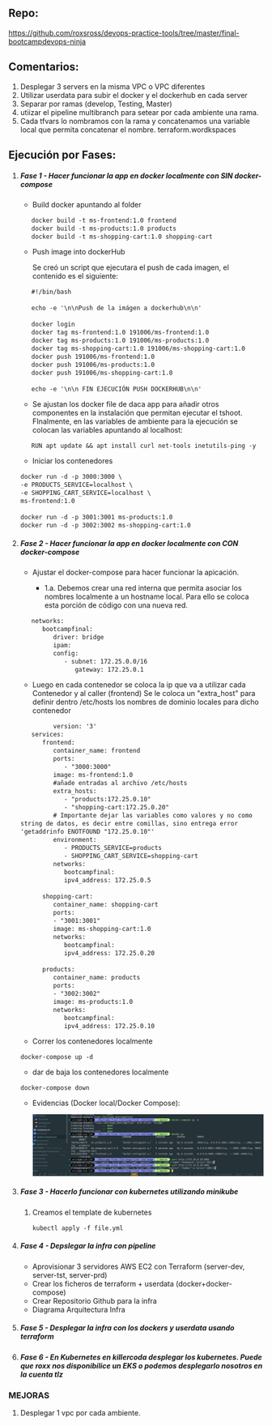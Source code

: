 ## Repo:

https://github.com/roxsross/devops-practice-tools/tree/master/final-bootcampdevops-ninja

## Comentarios:

1. Desplegar 3 servers en la misma VPC o VPC diferentes
2. Utilizar userdata para subir el docker y el dockerhub en cada server
3. Separar por ramas (develop, Testing, Master) 
4. utiizar el pipeline multibranch para setear por cada ambiente una rama.
5. Cada tfvars lo nombramos con la rama y concatenamos una variable local que permita concatenar el nombre. terraform.wordkspaces
## Ejecución por Fases:

   1. ##### Fase 1 - Hacer funcionar la app en docker localmente con SIN docker-compose
      
      - Build docker apuntando al folder 
  
      ``` 
         docker build -t ms-frontend:1.0 frontend
         docker build -t ms-products:1.0 products
         docker build -t ms-shopping-cart:1.0 shopping-cart
      ```
      - Push image into dockerHub 

         Se creó un script que ejecutara el push de cada imagen, el contenido es el siguiente:
  
      ``` 
         #!/bin/bash

         echo -e '\n\nPush de la imágen a dockerhub\n\n'

         docker login
         docker tag ms-frontend:1.0 191006/ms-frontend:1.0
         docker tag ms-products:1.0 191006/ms-products:1.0
         docker tag ms-shopping-cart:1.0 191006/ms-shopping-cart:1.0
         docker push 191006/ms-frontend:1.0
         docker push 191006/ms-products:1.0
         docker push 191006/ms-shopping-cart:1.0

         echo -e '\n\n FIN EJECUCIÓN PUSH DOCKERHUB\n\n'

      ```
   
      - Se ajustan los docker file de daca app para añadir otros componentes en la instalación que permitan ejecutar el tshoot. FInalmente, en las variables de ambiente para la ejecución se colocan las variables apuntando al localhost: 

      ```
         RUN apt update && apt install curl net-tools inetutils-ping -y

      ```
      - Iniciar los contenedores

      ```
      docker run -d -p 3000:3000 \
      -e PRODUCTS_SERVICE=localhost \
      -e SHOPPING_CART_SERVICE=localhost \
      ms-frontend:1.0

      docker run -d -p 3001:3001 ms-products:1.0
      docker run -d -p 3002:3002 ms-shopping-cart:1.0
      ```
   2. ##### Fase 2 - Hacer funcionar la app en docker localmente con CON docker-compose
      
      - Ajustar el docker-compose para hacer funcionar la apicación.
         
        - 1.a. Debemos crear una red interna que permita asociar los nombres localmente a un hostname local. Para ello se coloca esta porción de código con una nueva red.
      ```
         networks:
            bootcampfinal:
               driver: bridge
               ipam:
               config:
                  - subnet: 172.25.0.0/16
                     gateway: 172.25.0.1
      ```
        - Luego en cada contenedor se coloca la ip que va a utilizar cada Contenedor y al caller (frontend) Se le coloca un "extra_host" para definir dentro /etc/hosts los nombres de dominio locales para dicho contenedor

      ```
               version: '3'
         services:
            frontend:
               container_name: frontend
               ports:
                  - "3000:3000"
               image: ms-frontend:1.0
               #añade entradas al archivo /etc/hosts
               extra_hosts:
                  - "products:172.25.0.10"
                  - "shopping-cart:172.25.0.20"
               # Importante dejar las variables como valores y no como string de datos, es decir entre comillas, sino entrega error 'getaddrinfo ENOTFOUND "172.25.0.10"'
               environment:
                  - PRODUCTS_SERVICE=products
                  - SHOPPING_CART_SERVICE=shopping-cart
               networks:
                  bootcampfinal:
                  ipv4_address: 172.25.0.5

            shopping-cart:
               container_name: shopping-cart
               ports:
               - "3001:3001"
               image: ms-shopping-cart:1.0
               networks:
                  bootcampfinal:
                  ipv4_address: 172.25.0.20

            products:
               container_name: products
               ports:
               - "3002:3002"
               image: ms-products:1.0
               networks:
                  bootcampfinal:
                  ipv4_address: 172.25.0.10

         ```

        - Correr los contenedores localmente

         ```
         docker-compose up -d

         ```

        - dar de baja los contenedores localmente

         ```
         docker-compose down

         ```

        - Evidencias (Docker local/Docker Compose):

            ![](../docs/docker-local.png)


   3. ##### Fase 3 - Hacerlo funcionar con kubernetes utilizando minikube
      1. Creamos el template de kubernetes 

         ```
         kubectl apply -f file.yml

         ```

   4. ##### Fase 4 - Depslegar la infra con pipeline
         - Aprovisionar 3 servidores AWS EC2 con Terraform (server-dev, server-tst, server-prd)
         - Crear los ficheros de terraform + userdata (docker+docker-compose)
         - Crear Repositorio Github para la infra
         - Diagrama Arquitectura Infra 
   5. ##### Fase 5 - Desplegar la infra con los dockers y userdata usando terraform
   6. ##### Fase 6 -  En Kubernetes en killercoda desplegar los kubernetes. Puede que roxx nos disponibilice un EKS o podemos desplegarlo nosotros en la cuenta tlz 


### MEJORAS

1. Desplegar 1 vpc por cada ambiente.


